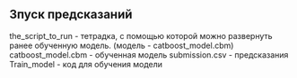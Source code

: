## Зпуск предсказаний

the_script_to_run - тетрадка, с помощью которой можно развернуть ранее обученную модель. (модель - catboost_model.cbm)
catboost_model.cbm - обученная модель
submission.csv - предсказания
Train_model - код для обучения модели
